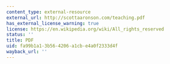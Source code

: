```yaml
---
content_type: external-resource
external_url: http://scottaaronson.com/teaching.pdf
has_external_license_warning: true
license: https://en.wikipedia.org/wiki/All_rights_reserved
status: ''
title: PDF
uid: fa99b1a1-3b56-4206-a1cb-e4a0f2333d4f
wayback_url: ''
---
```

